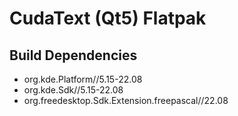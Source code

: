# CudaText (Qt5) Flatpak

## Build Dependencies
* org.kde.Platform//5.15-22.08
* org.kde.Sdk//5.15-22.08
* org.freedesktop.Sdk.Extension.freepascal//22.08
